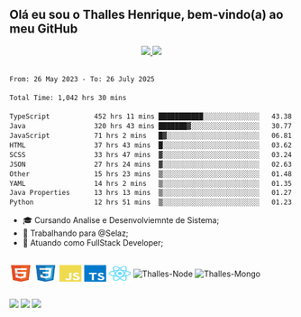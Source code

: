 ## Olá eu sou o Thalles Henrique, bem-vindo(a) ao meu GitHub

<div align="center">
  <a href="https://github.com/Thalles-HsA">
  <img height="180em" src="https://github-readme-stats.vercel.app/api?username=Thalles-HsA&show_icons=true&theme=radical&include_all_commits=true&count_private=true"/>
  <img height="180em" src="https://github-readme-stats.vercel.app/api/top-langs/?username=Thalles-HsA&exclude_repo=github-readme-stats,Pong,Freeway-JS&langs_count=5&theme=radical"/>
</div><br>
  
  <!--START_SECTION:waka-->

```txt
From: 26 May 2023 - To: 26 July 2025

Total Time: 1,042 hrs 30 mins

TypeScript           452 hrs 11 mins ███████████░░░░░░░░░░░░░░   43.38 %
Java                 320 hrs 43 mins ███████▓░░░░░░░░░░░░░░░░░   30.77 %
JavaScript           71 hrs 2 mins   █▓░░░░░░░░░░░░░░░░░░░░░░░   06.81 %
HTML                 37 hrs 43 mins  █░░░░░░░░░░░░░░░░░░░░░░░░   03.62 %
SCSS                 33 hrs 47 mins  ▓░░░░░░░░░░░░░░░░░░░░░░░░   03.24 %
JSON                 27 hrs 24 mins  ▓░░░░░░░░░░░░░░░░░░░░░░░░   02.63 %
Other                15 hrs 23 mins  ▒░░░░░░░░░░░░░░░░░░░░░░░░   01.48 %
YAML                 14 hrs 2 mins   ▒░░░░░░░░░░░░░░░░░░░░░░░░   01.35 %
Java Properties      13 hrs 13 mins  ▒░░░░░░░░░░░░░░░░░░░░░░░░   01.27 %
Python               12 hrs 51 mins  ▒░░░░░░░░░░░░░░░░░░░░░░░░   01.23 %
```

<!--END_SECTION:waka-->

  - 🎓 Cursando Analise e Desenvolviemnte de Sistema;
  - 🌱 Trabalhando para @Selaz;
  - 🎯 Atuando como FullStack Developer;
 
<div style="display: inline_block"><br>
  <img align="center" alt="Thalles-HTML" height="30" width="40" src="https://raw.githubusercontent.com/devicons/devicon/master/icons/html5/html5-original.svg">
  <img align="center" alt="Thalles-CSS" height="30" width="40" src="https://raw.githubusercontent.com/devicons/devicon/master/icons/css3/css3-original.svg">
  <img align="center" alt="Thalles-Js" height="30" width="40" src="https://raw.githubusercontent.com/devicons/devicon/master/icons/javascript/javascript-plain.svg">
  <img align="center" alt="Thalles-Ts" height="30" width="40" src="https://raw.githubusercontent.com/devicons/devicon/master/icons/typescript/typescript-plain.svg">
  <img align="center" alt="Thalles-React" height="30" width="40" src="https://raw.githubusercontent.com/devicons/devicon/master/icons/react/react-original.svg">
  <img align="center" alt="Thalles-Node" height="30" width="40" src="https://cdn.jsdelivr.net/gh/devicons/devicon/icons/nodejs/nodejs-original.svg" />
  <img align="center" alt="Thalles-Mongo" height="30" width="40" src="https://cdn.jsdelivr.net/gh/devicons/devicon/icons/mongodb/mongodb-original.svg" />
  
</div>

 ##
  
<div>
  <a href="https://www.linkedin.com/in/thalles-hsa" target="_blank"><img src="https://img.shields.io/badge/-LinkedIn-%230077B5?style=for-the-badge&logo=linkedin&logoColor=white" target="_blank"></a> 
  <a href="https://instagram.com/thalleshsa" target="_blank"><img src="https://img.shields.io/badge/-Instagram-%23E4405F?style=for-the-badge&logo=instagram&logoColor=white" target="_blank"></a>
  <a href = "mailto:thsa.henrique@gmail.com"><img src="https://img.shields.io/badge/-Gmail-%23333?style=for-the-badge&logo=gmail&logoColor=white" target="_blank"></a>
   
</div>
